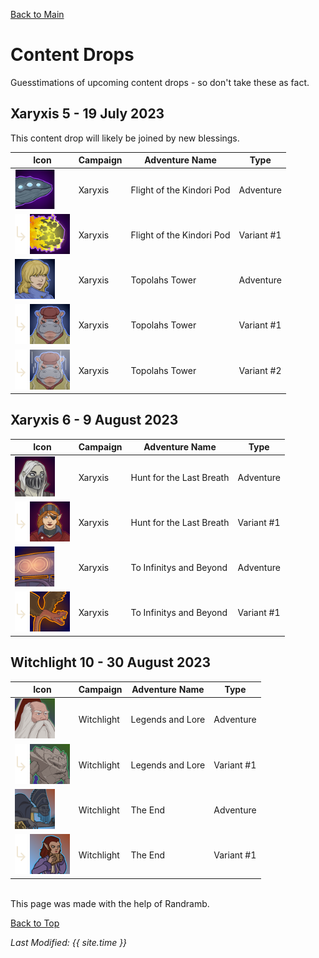 [Back to Main](index.md)

# Content Drops

Guesstimations of upcoming content drops - so don't take these as fact.

## Xaryxis 5 - 19 July 2023

This content drop will likely be joined by new blessings.

| Icon | Campaign | Adventure Name | Type |
|---|---|---|---|
| ![Xaryxis: Flight of the Kindori Pod (Adventure)](images/contentdrop_portraits/xaryxis_flightofthekindoripod_0.png) | Xaryxis | Flight of the Kindori Pod | Adventure |
| ![Variant Spacer](images/contentdrop_portraits/variantspacer.png) ![Xaryxis: Flight of the Kindori Pod (Variant 1)](images/contentdrop_portraits/xaryxis_flightofthekindoripod_1.png) | Xaryxis | Flight of the Kindori Pod | Variant #1 |
| ![Xaryxis: Topolahs Tower (Adventure)](images/contentdrop_portraits/xaryxis_topolahstower_0.png) | Xaryxis | Topolahs Tower | Adventure |
| ![Variant Spacer](images/contentdrop_portraits/variantspacer.png) ![Xaryxis: Topolahs Tower (Variant 1)](images/contentdrop_portraits/xaryxis_topolahstower_1.png) | Xaryxis | Topolahs Tower | Variant #1 |
| ![Variant Spacer](images/contentdrop_portraits/variantspacer.png) ![Xaryxis: Topolahs Tower (Variant 2)](images/contentdrop_portraits/xaryxis_topolahstower_2.png) | Xaryxis | Topolahs Tower | Variant #2 |

## Xaryxis 6 - 9 August 2023

| Icon | Campaign | Adventure Name | Type |
|---|---|---|---|
| ![Xaryxis: Hunt for the Last Breath (Adventure)](images/contentdrop_portraits/xaryxis_huntforthelastbreath_0.png) | Xaryxis | Hunt for the Last Breath | Adventure |
| ![Variant Spacer](images/contentdrop_portraits/variantspacer.png) ![Xaryxis: Hunt for the Last Breath (Variant 1)](images/contentdrop_portraits/xaryxis_huntforthelastbreath_1.png) | Xaryxis | Hunt for the Last Breath | Variant #1 |
| ![Xaryxis: To Infinitys and Beyond (Adventure)](images/contentdrop_portraits/xaryxis_toinfinitysandbeyond_0.png) | Xaryxis | To Infinitys and Beyond | Adventure |
| ![Variant Spacer](images/contentdrop_portraits/variantspacer.png) ![Xaryxis: To Infinitys and Beyond (Variant 1)](images/contentdrop_portraits/xaryxis_toinfinitysandbeyond_1.png) | Xaryxis | To Infinitys and Beyond | Variant #1 |

## Witchlight 10 - 30 August 2023

| Icon | Campaign | Adventure Name | Type |
|---|---|---|---|
| ![Witchlight: Legends and Lore (Adventure)](images/contentdrop_portraits/witchlight_legendsandlore_0.png) | Witchlight | Legends and Lore | Adventure |
| ![Variant Spacer](images/contentdrop_portraits/variantspacer.png) ![Witchlight: Legends and Lore (Variant 1)](images/contentdrop_portraits/witchlight_legendsandlore_1.png) | Witchlight | Legends and Lore | Variant #1 |
| ![Witchlight: The End (Adventure)](images/contentdrop_portraits/witchlight_theend_0.png) | Witchlight | The End | Adventure |
| ![Variant Spacer](images/contentdrop_portraits/variantspacer.png) ![Witchlight: The End (Variant 1)](images/contentdrop_portraits/witchlight_theend_1.png) | Witchlight | The End | Variant #1 |

<br />
This page was made with the help of Randramb.

[Back to Top](#top)

*Last Modified: {{ site.time }}*
